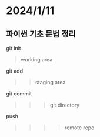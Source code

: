 # 2024/1/11
## 파이썬 기초 문법 정리


git init
>working area

git add
>>staging area

git commit
>>>git directory

push
>>>>remote repo
